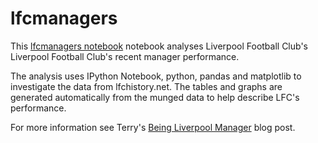 # lfcmanagers
This [lfcmanagers notebook](http://nbviewer.ipython.org/github/terrydolan/lfcmanagers/blob/master/lfcmanagers.ipynb) notebook analyses Liverpool Football Club's Liverpool Football Club's recent manager performance. 

The analysis uses IPython Notebook, python, pandas and matplotlib to investigate the data from lfchistory.net. The tables and graphs are generated automatically from the munged data to help describe LFC's performance.

For more information see Terry's [Being Liverpool Manager](http://www.lfcsorted.com/2015/10/being-liverpool-manager.html) blog post.
